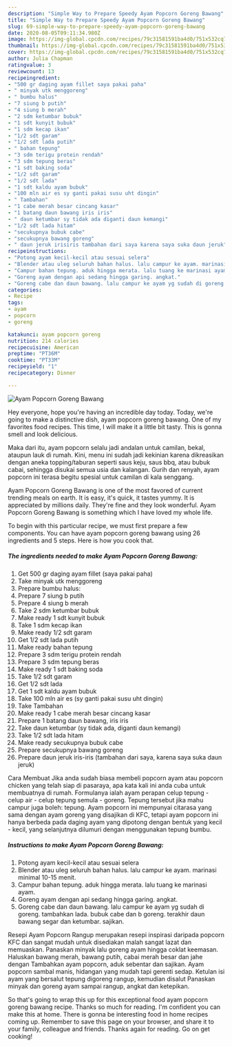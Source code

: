 ```yaml
---
description: "Simple Way to Prepare Speedy Ayam Popcorn Goreng Bawang"
title: "Simple Way to Prepare Speedy Ayam Popcorn Goreng Bawang"
slug: 69-simple-way-to-prepare-speedy-ayam-popcorn-goreng-bawang
date: 2020-08-05T09:11:34.980Z
image: https://img-global.cpcdn.com/recipes/79c31581591ba4d0/751x532cq70/ayam-popcorn-goreng-bawang-foto-resep-utama.jpg
thumbnail: https://img-global.cpcdn.com/recipes/79c31581591ba4d0/751x532cq70/ayam-popcorn-goreng-bawang-foto-resep-utama.jpg
cover: https://img-global.cpcdn.com/recipes/79c31581591ba4d0/751x532cq70/ayam-popcorn-goreng-bawang-foto-resep-utama.jpg
author: Julia Chapman
ratingvalue: 3
reviewcount: 13
recipeingredient:
- "500 gr daging ayam fillet saya pakai paha"
- " minyak utk menggoreng"
- " bumbu halus"
- "7 siung b putih"
- "4 siung b merah"
- "2 sdm ketumbar bubuk"
- "1 sdt kunyit bubuk"
- "1 sdm kecap ikan"
- "1/2 sdt garam"
- "1/2 sdt lada putih"
- " bahan tepung"
- "3 sdm terigu protein rendah"
- "3 sdm tepung beras"
- "1 sdt baking soda"
- "1/2 sdt garam"
- "1/2 sdt lada"
- "1 sdt kaldu ayam bubuk"
- "100 mln air es sy ganti pakai susu uht dingin"
- " Tambahan"
- "1 cabe merah besar cincang kasar"
- "1 batang daun bawang iris iris"
- " daun ketumbar sy tidak ada diganti daun kemangi"
- "1/2 sdt lada hitam"
- "secukupnya bubuk cabe"
- "secukupnya bawang goreng"
- " daun jeruk irisiris tambahan dari saya karena saya suka daun jeruk"
recipeinstructions:
- "Potong ayam kecil-kecil atau sesuai selera"
- "Blender atau uleg seluruh bahan halus. lalu campur ke ayam. marinasi minimal 10-15 menit."
- "Campur bahan tepung. aduk hingga merata. lalu tuang ke marinasi ayam."
- "Goreng ayam dengan api sedang hingga garing. angkat."
- "Goreng cabe dan daun bawang. lalu campur ke ayam yg sudah di goreng. tambahkan lada. bubuk cabe dan b goreng. terakhir daun bawang segar dan ketumbar. sajikan."
categories:
- Recipe
tags:
- ayam
- popcorn
- goreng

katakunci: ayam popcorn goreng 
nutrition: 214 calories
recipecuisine: American
preptime: "PT36M"
cooktime: "PT33M"
recipeyield: "1"
recipecategory: Dinner

---
```



![Ayam Popcorn Goreng Bawang](https://img-global.cpcdn.com/recipes/79c31581591ba4d0/751x532cq70/ayam-popcorn-goreng-bawang-foto-resep-utama.jpg)

Hey everyone, hope you're having an incredible day today. Today, we're going to make a distinctive dish, ayam popcorn goreng bawang. One of my favorites food recipes. This time, I will make it a little bit tasty. This is gonna smell and look delicious.

Maka dari itu, ayam popcorn selalu jadi andalan untuk camilan, bekal, ataupun lauk di rumah. Kini, menu ini sudah jadi kekinian karena dikreasikan dengan aneka topping/taburan seperti saus keju, saus bbq, atau bubuk cabai, sehingga disukai semua usia dan kalangan. Gurih dan renyah, ayam popcorn ini terasa begitu spesial untuk camilan di kala senggang.

Ayam Popcorn Goreng Bawang is one of the most favored of current trending meals on earth. It is easy, it's quick, it tastes yummy. It is appreciated by millions daily. They're fine and they look wonderful. Ayam Popcorn Goreng Bawang is something which I have loved my whole life.


To begin with this particular recipe, we must first prepare a few components. You can have ayam popcorn goreng bawang using 26 ingredients and 5 steps. Here is how you cook that.

<!--inarticleads1-->

##### The ingredients needed to make Ayam Popcorn Goreng Bawang:

1. Get 500 gr daging ayam fillet (saya pakai paha)
1. Take  minyak utk menggoreng
1. Prepare  bumbu halus:
1. Prepare 7 siung b putih
1. Prepare 4 siung b merah
1. Take 2 sdm ketumbar bubuk
1. Make ready 1 sdt kunyit bubuk
1. Take 1 sdm kecap ikan
1. Make ready 1/2 sdt garam
1. Get 1/2 sdt lada putih
1. Make ready  bahan tepung
1. Prepare 3 sdm terigu protein rendah
1. Prepare 3 sdm tepung beras
1. Make ready 1 sdt baking soda
1. Take 1/2 sdt garam
1. Get 1/2 sdt lada
1. Get 1 sdt kaldu ayam bubuk
1. Take 100 mln air es (sy ganti pakai susu uht dingin)
1. Take  Tambahan
1. Make ready 1 cabe merah besar cincang kasar
1. Prepare 1 batang daun bawang, iris iris
1. Take  daun ketumbar (sy tidak ada, diganti daun kemangi)
1. Take 1/2 sdt lada hitam
1. Make ready secukupnya bubuk cabe
1. Prepare secukupnya bawang goreng
1. Prepare  daun jeruk iris-iris (tambahan dari saya, karena saya suka daun jeruk)


Cara Membuat  Jika anda sudah biasa membeli popcorn ayam atau popcorn chicken yang telah siap di pasaraya, apa kata kali ini anda cuba untuk membuatnya di rumah. Formulanya ialah ayam perapan celup tepung - celup air - celup tepung semula - goreng. Tepung tersebut jika mahu campur juga boleh: tepung. Ayam popcorn ini mempunyai citarasa yang sama dengan ayam goreng yang disajikan di KFC, tetapi ayam popcorn ini hanya berbeda pada daging ayam yang dipotong dengan bentuk yang kecil - kecil, yang selanjutnya dilumuri dengan menggunakan tepung bumbu. 

<!--inarticleads2-->

##### Instructions to make Ayam Popcorn Goreng Bawang:

1. Potong ayam kecil-kecil atau sesuai selera
1. Blender atau uleg seluruh bahan halus. lalu campur ke ayam. marinasi minimal 10-15 menit.
1. Campur bahan tepung. aduk hingga merata. lalu tuang ke marinasi ayam.
1. Goreng ayam dengan api sedang hingga garing. angkat.
1. Goreng cabe dan daun bawang. lalu campur ke ayam yg sudah di goreng. tambahkan lada. bubuk cabe dan b goreng. terakhir daun bawang segar dan ketumbar. sajikan.


Resepi Ayam Popcorn Rangup merupakan resepi inspirasi daripada popcorn KFC dan sangat mudah untuk disediakan malah sangat lazat dan memuaskan. Panaskan minyak lalu goreng ayam hingga coklat keemasan. Haluskan bawang merah, bawang putih, cabai merah besar dan jahe dengan Tambahkan ayam popcorn, aduk sebentar dan sajikan. Ayam popcorn sambal manis, hidangan yang mudah tapi gerenti sedap. Ketulan isi ayam yang bersalut tepung digoreng rangup, kemudian disalut Panaskan minyak dan goreng ayam sampai rangup, angkat dan ketepikan. 

So that's going to wrap this up for this exceptional food ayam popcorn goreng bawang recipe. Thanks so much for reading. I'm confident you can make this at home. There is gonna be interesting food in home recipes coming up. Remember to save this page on your browser, and share it to your family, colleague and friends. Thanks again for reading. Go on get cooking!
